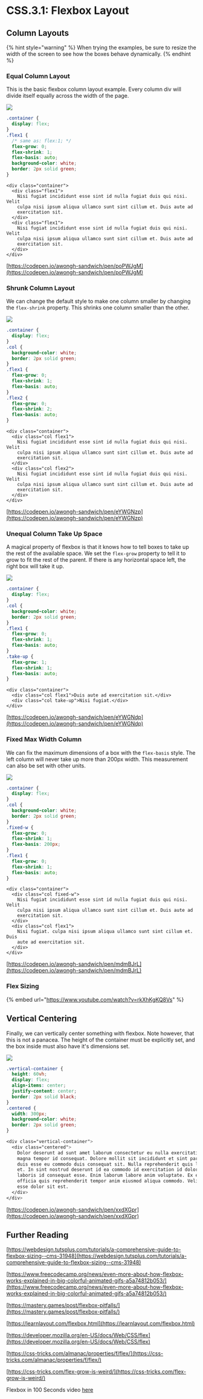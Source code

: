 # CSS.3.1: Flexbox Layout

## Column Layouts

{% hint style="warning" %}
When trying the examples, be sure to resize the width of the screen to see how the boxes behave dynamically.
{% endhint %}

### Equal Column Layout

This is the basic flexbox column layout example. Every column div will divide itself equally across the width of the page.

![](<../../.gitbook/assets/eq-col (1).png>)

```css
.container {
  display: flex;
}
.flex1 {
  /* same as: flex:1; */
  flex-grow: 0;
  flex-shrink: 1;
  flex-basis: auto;
  background-color: white;
  border: 2px solid green;
}
```

```markup
<div class="container">
  <div class="flex1">
    Nisi fugiat incididunt esse sint id nulla fugiat duis qui nisi. Velit
    culpa nisi ipsum aliqua ullamco sunt sint cillum et. Duis aute ad
    exercitation sit.
  </div>
  <div class="flex1">
    Nisi fugiat incididunt esse sint id nulla fugiat duis qui nisi. Velit
    culpa nisi ipsum aliqua ullamco sunt sint cillum et. Duis aute ad
    exercitation sit.
  </div>
</div>
```

[https://codepen.io/awongh-sandwich/pen/poPWJgM](https://codepen.io/awongh-sandwich/pen/poPWJgM)

### Shrunk Column Layout

We can change the default style to make one column smaller by changing the `flex-shrink` property. This shrinks one column smaller than the other.

![](../../.gitbook/assets/shrink-col.png)

```css
.container {
  display: flex;
}
.col {
  background-color: white;
  border: 2px solid green;
}
.flex1 {
  flex-grow: 0;
  flex-shrink: 1;
  flex-basis: auto;
}
.flex2 {
  flex-grow: 0;
  flex-shrink: 2;
  flex-basis: auto;
}
```

```markup
<div class="container">
  <div class="col flex1">
    Nisi fugiat incididunt esse sint id nulla fugiat duis qui nisi. Velit
    culpa nisi ipsum aliqua ullamco sunt sint cillum et. Duis aute ad
    exercitation sit.
  </div>
  <div class="col flex2">
    Nisi fugiat incididunt esse sint id nulla fugiat duis qui nisi. Velit
    culpa nisi ipsum aliqua ullamco sunt sint cillum et. Duis aute ad
    exercitation sit.
  </div>
</div>
```

[https://codepen.io/awongh-sandwich/pen/eYWGNzp](https://codepen.io/awongh-sandwich/pen/eYWGNzp)

### Unequal Column Take Up Space

A magical property of flexbox is that it knows how to tell boxes to take up the rest of the available space. We set the `flex-grow` property to tell it to grow to fit the rest of the parent. If there is any horizontal space left, the right box will take it up.

![](../../.gitbook/assets/take-up.png)

```css
.container {
  display: flex;
}
.col {
  background-color: white;
  border: 2px solid green;
}
.flex1 {
  flex-grow: 0;
  flex-shrink: 1;
  flex-basis: auto;
}
.take-up {
  flex-grow: 1;
  flex-shrink: 1;
  flex-basis: auto;
}
```

```markup
<div class="container">
  <div class="col flex1">Duis aute ad exercitation sit.</div>
  <div class="col take-up">Nisi fugiat.</div>
</div>
```

[https://codepen.io/awongh-sandwich/pen/eYWGNdp](https://codepen.io/awongh-sandwich/pen/eYWGNdp)

### Fixed Max Width Column

We can fix the maximum dimensions of a box with the `flex-basis` style. The left column will never take up more than 200px width. This measurement can also be set with other units.

![](../../.gitbook/assets/fixed-max.png)

```css
.container {
  display: flex;
}
.col {
  background-color: white;
  border: 2px solid green;
}
.fixed-w {
  flex-grow: 0;
  flex-shrink: 1;
  flex-basis: 200px;
}
.flex1 {
  flex-grow: 0;
  flex-shrink: 1;
  flex-basis: auto;
}
```

```
<div class="container">
  <div class="col fixed-w">
    Nisi fugiat incididunt esse sint id nulla fugiat duis qui nisi. Velit
    culpa nisi ipsum aliqua ullamco sunt sint cillum et. Duis aute ad
    exercitation sit.
  </div>
  <div class="col flex1">
    Nisi fugiat. culpa nisi ipsum aliqua ullamco sunt sint cillum et. Duis
    aute ad exercitation sit.
  </div>
</div>
```

[https://codepen.io/awongh-sandwich/pen/mdmBJrL](https://codepen.io/awongh-sandwich/pen/mdmBJrL)

### Flex Sizing

{% embed url="https://www.youtube.com/watch?v=rkXhKgKQ8Vs" %}

## Vertical Centering

Finally, we can vertically center something with flexbox. Note however, that this is not a panacea. The height of the container must be explicitly set, and the box inside must also have it's dimensions set.

![](../../.gitbook/assets/vertical-center.png)

```css
.vertical-container {
  height: 60vh;
  display: flex;
  align-items: center;
  justify-content: center;
  border: 2px solid black;
}
.centered {
  width: 300px;
  background-color: white;
  border: 2px solid green;
}
```

```css
<div class="vertical-container">
  <div class="centered">
    Dolor deserunt ad sunt amet laborum consectetur eu nulla exercitation
    magna tempor id consequat. Dolore mollit sit incididunt et sint pariatur
    duis esse eu commodo duis consequat sit. Nulla reprehenderit quis labore
    et. In sint nostrud deserunt id ea commodo id exercitation id dolore
    laboris id consequat esse. Enim laborum labore anim voluptate. Ex esse
    officia quis reprehenderit tempor anim eiusmod aliqua commodo. Velit
    esse dolor sit est.
  </div>
</div>
```

[https://codepen.io/awongh-sandwich/pen/xxdXGpr](https://codepen.io/awongh-sandwich/pen/xxdXGpr)

## Further Reading

[https://webdesign.tutsplus.com/tutorials/a-comprehensive-guide-to-flexbox-sizing--cms-31948](https://webdesign.tutsplus.com/tutorials/a-comprehensive-guide-to-flexbox-sizing--cms-31948)

[https://www.freecodecamp.org/news/even-more-about-how-flexbox-works-explained-in-big-colorful-animated-gifs-a5a74812b053/](https://www.freecodecamp.org/news/even-more-about-how-flexbox-works-explained-in-big-colorful-animated-gifs-a5a74812b053/)

[https://mastery.games/post/flexbox-pitfalls/](https://mastery.games/post/flexbox-pitfalls/)

[https://learnlayout.com/flexbox.html](https://learnlayout.com/flexbox.html)

[https://developer.mozilla.org/en-US/docs/Web/CSS/flex](https://developer.mozilla.org/en-US/docs/Web/CSS/flex)

[https://css-tricks.com/almanac/properties/f/flex/](https://css-tricks.com/almanac/properties/f/flex/)

[https://css-tricks.com/flex-grow-is-weird/](https://css-tricks.com/flex-grow-is-weird/)

Flexbox in 100 Seconds video [here](https://www.youtube.com/watch?v=K74l26pE4YA)
